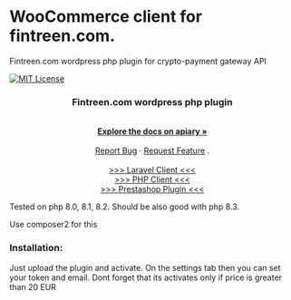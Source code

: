 # WooCommerce client for fintreen.com.
Fintreen.com wordpress php plugin for crypto-payment gateway API

[![MIT License][license-shield]][license-url]


<h3 align="center">Fintreen.com wordpress php plugin</h3>

  <p align="center">
    <br />
    <a href="https://fintreen.docs.apiary.io/" target="_blank"><strong>Explore the docs on apiary »</strong></a>
    <br />
    <br />
    <a href="https://github.com/fintreen/woocommerce/issues">Report Bug</a>
    ·
    <a href="https://github.com/fintreen/woocommerce/issues">Request Feature</a>
    .
    <br />
    <br />
    <a href="https://github.com/fintreen/laravel-client">>>> Laravel Client <<<</a>
    <br />
    <a href="https://github.com/fintreen/php-client">>>> PHP Client <<<</a>  
    <br />
    <a href="https://github.com/fintreen/prestashop">>>> Prestashop Plugin <<<</a>
  </p>
</div>

Tested on php 8.0, 8.1, 8.2. Should be also good with php 8.3.

Use composer2 for this

### Installation:

Just upload the plugin and activate. On the settings tab then you can set your token and email.
Dont forget that its activates only if price is greater than 20 EUR


<!-- MARKDOWN LINKS & IMAGES -->
<!-- https://www.markdownguide.org/basic-syntax/#reference-style-links -->
[license-shield]: https://img.shields.io/github/license/othneildrew/Best-README-Template.svg?style=for-the-badge
[license-url]: https://github.com/fintreen/php-client/blob/main/LICENCE.txt